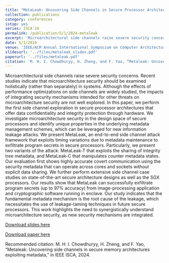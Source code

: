 ```yaml
---
title: "MetaLeak: Uncovering Side Channels in Secure Processor Architectures Exploiting Metadata"
collection: publications
category: conferences
istop: yes
series: ISCA'24
permalink: /publication/5/1/2024-metaleak
excerpt: 'Microarchitectural side channels raise severe security concerns. Recent studies indicate that microarchitecture security should be examined holistically (rather than separately) in systems. Although the effects of performance optimizations on side channels are widely studied, the impacts of integrating security mechanisms intended for other threats on microarchitecture security are not well explored. In this paper, we perform the first side channel exploration in secure processor architectures ...'
date: 5/1/2024
venue: 'IEEE/ACM Annual International Symposium on Computer Architecture (ISCA)'
slidesurl: '../files/metaleak_slides.pdf'
paperurl: '../files/metaleak.pdf'
citation: 'M. H. I. Chowdhuryy, H. Zheng, and F. Yao, “Metaleak: Uncovering side channels in secure memory architectures exploiting metadata,” in IEEE ISCA, 2024.'
---
```

Microarchitectural side channels raise severe security concerns. Recent studies indicate that microarchitecture security should be examined holistically (rather than separately) in systems. Although the effects of performance optimizations on side channels are widely studied, the impacts of integrating security mechanisms intended for other threats on microarchitecture security are not well explored. In this paper, we perform the first side channel exploration in secure processor architectures that offer data confidentiality and integrity protection through hardware. We investigate microarchitecture security in the design space of secure processors and identify unique properties in the underlying metadata management schemes, which can be leveraged for new information leakage attacks. We present MetaLeak, an end-to-end side channel attack framework that exploits timing variations due to metadata maintenance to exfiltrate program secrets in secure processors. Particularly, we present two variants of the attack: MetaLeak-T that exploits the sharing of integrity tree metadata, and MetaLeak-C that manipulates counter metadata states. Our evaluation first shows highly accurate covert communication using the security metadata that can operate across cores and sockets without explicit data sharing. We further perform extensive side channel case studies on state-of-the-art secure architecture designs as well as the SGX processors. Our results show that MetaLeak can successfully exfiltrate program secrets (up to $97 \%$ accuracy) from image-processing application and cryptographic software running in enclave. Our study indicates that the fundamental metadata mechanism is the root cause of the leakage, which necessitates the use of leakage-taming techniques in future secure processors. This work highlights the need to synergistically understand microarchitecture security, as new security mechanisms are integrated.

[Download slides here](../files/metaleak_slides.pdf)

[Download paper here](../files/metaleak.pdf)

Recommended citation: M. H. I. Chowdhuryy, H. Zheng, and F. Yao, “Metaleak: Uncovering side channels in secure memory architectures exploiting metadata,” in IEEE ISCA, 2024.